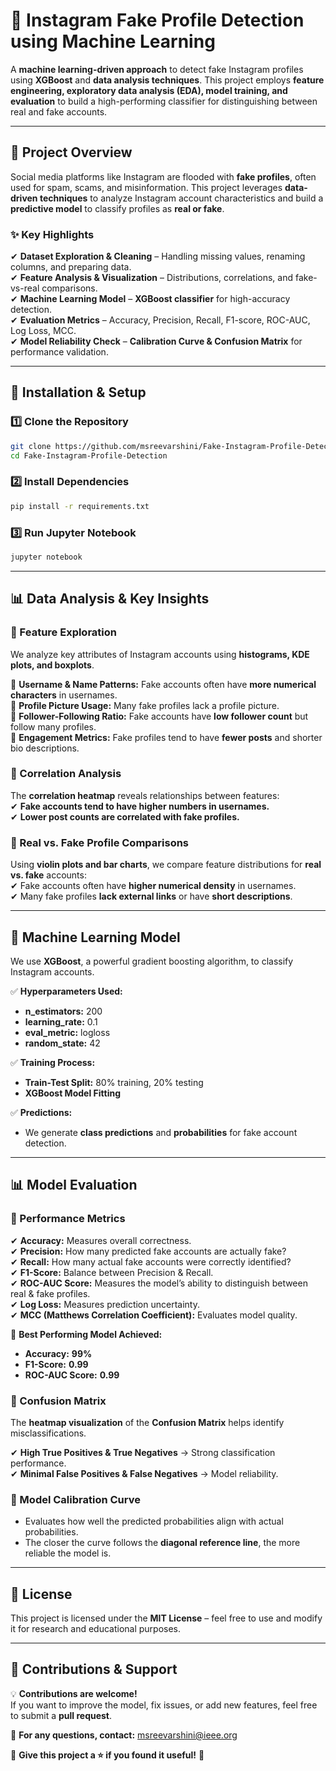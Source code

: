 # 🚀 **Instagram Fake Profile Detection using Machine Learning**  

A **machine learning-driven approach** to detect fake Instagram profiles using **XGBoost** and **data analysis techniques**. This project employs **feature engineering, exploratory data analysis (EDA), model training, and evaluation** to build a high-performing classifier for distinguishing between real and fake accounts.  

---

## 📌 **Project Overview**  

Social media platforms like Instagram are flooded with **fake profiles**, often used for spam, scams, and misinformation. This project leverages **data-driven techniques** to analyze Instagram account characteristics and build a **predictive model** to classify profiles as **real or fake**.  

### ✨ **Key Highlights**  

✔ **Dataset Exploration & Cleaning** – Handling missing values, renaming columns, and preparing data.  
✔ **Feature Analysis & Visualization** – Distributions, correlations, and fake-vs-real comparisons.  
✔ **Machine Learning Model** – **XGBoost classifier** for high-accuracy detection.  
✔ **Evaluation Metrics** – Accuracy, Precision, Recall, F1-score, ROC-AUC, Log Loss, MCC.  
✔ **Model Reliability Check** – **Calibration Curve & Confusion Matrix** for performance validation.  

---

## 🔧 **Installation & Setup**  

### 1️⃣ Clone the Repository  
```bash
git clone https://github.com/msreevarshini/Fake-Instagram-Profile-Detection.git
cd Fake-Instagram-Profile-Detection
```

### 2️⃣ Install Dependencies  
```bash
pip install -r requirements.txt
```

### 3️⃣ Run Jupyter Notebook  
```bash
jupyter notebook
```

---

## 📊 **Data Analysis & Key Insights**  

### **📌 Feature Exploration**  
We analyze key attributes of Instagram accounts using **histograms, KDE plots, and boxplots**.  

🔹 **Username & Name Patterns:** Fake accounts often have **more numerical characters** in usernames.  
🔹 **Profile Picture Usage:** Many fake profiles lack a profile picture.  
🔹 **Follower-Following Ratio:** Fake accounts have **low follower count** but follow many profiles.  
🔹 **Engagement Metrics:** Fake profiles tend to have **fewer posts** and shorter bio descriptions.  

### **📌 Correlation Analysis**  
The **correlation heatmap** reveals relationships between features:  
✔ **Fake accounts tend to have higher numbers in usernames.**  
✔ **Lower post counts are correlated with fake profiles.**  

### **📌 Real vs. Fake Profile Comparisons**  
Using **violin plots and bar charts**, we compare feature distributions for **real vs. fake** accounts:  
✔ Fake accounts often have **higher numerical density** in usernames.  
✔ Many fake profiles **lack external links** or have **short descriptions**.  

---

## 🚀 **Machine Learning Model**  

We use **XGBoost**, a powerful gradient boosting algorithm, to classify Instagram accounts.  

✅ **Hyperparameters Used:**  
- **n_estimators:** 200  
- **learning_rate:** 0.1  
- **eval_metric:** logloss  
- **random_state:** 42  

✅ **Training Process:**  
- **Train-Test Split:** 80% training, 20% testing  
- **XGBoost Model Fitting**  

✅ **Predictions:**  
- We generate **class predictions** and **probabilities** for fake account detection.  

---

## 📊 **Model Evaluation**  

### **📌 Performance Metrics**  
✔ **Accuracy:** Measures overall correctness.  
✔ **Precision:** How many predicted fake accounts are actually fake?  
✔ **Recall:** How many actual fake accounts were correctly identified?  
✔ **F1-Score:** Balance between Precision & Recall.  
✔ **ROC-AUC Score:** Measures the model’s ability to distinguish between real & fake profiles.  
✔ **Log Loss:** Measures prediction uncertainty.  
✔ **MCC (Matthews Correlation Coefficient):** Evaluates model quality.  

📌 **Best Performing Model Achieved:**  
- **Accuracy:** **99%**  
- **F1-Score:** **0.99**  
- **ROC-AUC Score:** **0.99**  

### **📌 Confusion Matrix**  
The **heatmap visualization** of the **Confusion Matrix** helps identify misclassifications.  

✔ **High True Positives & True Negatives** → Strong classification performance.  
✔ **Minimal False Positives & False Negatives** → Model reliability.  

### **📌 Model Calibration Curve**  
- Evaluates how well the predicted probabilities align with actual probabilities.  
- The closer the curve follows the **diagonal reference line**, the more reliable the model is.  

---

## 📜 **License**  

This project is licensed under the **MIT License** – feel free to use and modify it for research and educational purposes.  

---

## 🤝 **Contributions & Support**  

💡 **Contributions are welcome!**  
If you want to improve the model, fix issues, or add new features, feel free to submit a **pull request**.  

📩 **For any questions, contact:** msreevarshini@ieee.org  

📌 **Give this project a ⭐ if you found it useful!** 🚀
